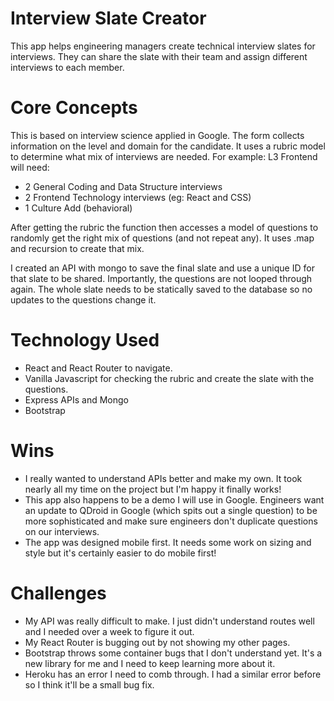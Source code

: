 # Interview Slate Creator

This app helps engineering managers create technical interview slates for interviews. They can share the slate with their team and assign different interviews to each member.

# Core Concepts

This is based on interview science applied in Google. The form collects information on the level and domain for the candidate. It uses a rubric model to determine what mix of interviews are needed. For example: L3 Frontend will need:
- 2 General Coding and Data Structure interviews
- 2 Frontend Technology interviews (eg: React and CSS)
- 1 Culture Add (behavioral)

After getting the rubric the function then accesses a model of questions to randomly get the right mix of questions (and not repeat any). It uses .map and recursion to create that mix.

I created an API with mongo to save the final slate and use a unique ID for that slate to be shared. Importantly, the questions are not looped through again. The whole slate needs to be statically saved to the database so no updates to the questions change it.

# Technology Used
- React and React Router to navigate.
- Vanilla Javascript for checking the rubric and create the slate with the questions.
- Express APIs and Mongo
- Bootstrap

# Wins
- I really wanted to understand APIs better and make my own. It took nearly all my time on the project but I'm happy it finally works!
- This app also happens to be a demo I will use in Google. Engineers want an update to QDroid in Google (which spits out a single question) to be more sophisticated and make sure engineers don't duplicate questions on our interviews.
- The app was designed mobile first. It needs some work on sizing and style but it's certainly easier to do mobile first!

# Challenges 
- My API was really difficult to make. I just didn't understand routes well and I needed over a week to figure it out.
- My React Router is bugging out by not showing my other pages.
- Bootstrap throws some container bugs that I don't understand yet. It's a new library for me and I need to keep learning more about it.
- Heroku has an error I need to comb through. I had a similar error before so I think it'll be a small bug fix.